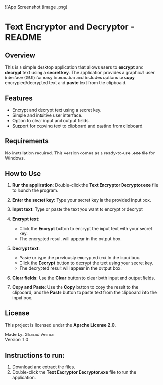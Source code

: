 ![App Screenshot](Image .png)

Text Encryptor and Decryptor - README
====================================

Overview
--------
This is a simple desktop application that allows users to **encrypt** and **decrypt** text using a **secret key**. The application provides a graphical user interface (GUI) for easy interaction and includes options to **copy** encrypted/decrypted text and **paste** text from the clipboard.

Features
--------
- Encrypt and decrypt text using a secret key.
- Simple and intuitive user interface.
- Option to clear input and output fields.
- Support for copying text to clipboard and pasting from clipboard.

Requirements
------------
No installation required. This version comes as a ready-to-use **.exe** file for Windows.

How to Use
-----------
1. **Run the application**: Double-click the **Text Encryptor Decryptor.exe** file to launch the program.
   
2. **Enter the secret key**: Type your secret key in the provided input box.

3. **Input text**: Type or paste the text you want to encrypt or decrypt.

4. **Encrypt text**:
    - Click the **Encrypt** button to encrypt the input text with your secret key.
    - The encrypted result will appear in the output box.

5. **Decrypt text**:
    - Paste or type the previously encrypted text in the input box.
    - Click the **Decrypt** button to decrypt the text using your secret key.
    - The decrypted result will appear in the output box.

6. **Clear fields**: Use the **Clear** button to clear both input and output fields.

7. **Copy and Paste**: Use the **Copy** button to copy the result to the clipboard, and the **Paste** button to paste text from the clipboard into the input box.

License
-------
This project is licensed under the **Apache License 2.0**.

Made by: Sharad Verma  
Version: 1.0

Instructions to run:
--------------------
1. Download and extract the files.
2. Double-click the **Text Encryptor Decryptor.exe** file to run the application.
